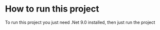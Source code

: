 # How to run this project
To run this project you just need .Net 9.0 installed, then just run the project

